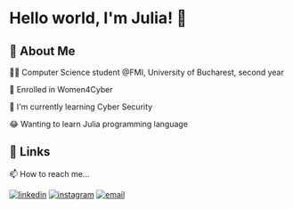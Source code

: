 
# Hello world, I'm Julia! 👋


## 🚀 About Me

👩‍💻 Computer Science student @FMI, University of Bucharest, second year

🔭 Enrolled in Women4Cyber

🧠 I'm currently learning Cyber Security

😂 Wanting to learn Julia programming language



## 🔗 Links

📫 How to reach me...

[![linkedin](https://img.shields.io/badge/linkedin-0A66C2?style=for-the-badge&logo=linkedin&logoColor=white)](https://www.linkedin.com/in/julia-grasu-909483216/)
[![instagram](https://img.shields.io/badge/Instagram-E4405F?style=for-the-badge&logo=instagram&logoColor=white)](https://www.instagram.com/julia.grasu/)
[![email](https://img.shields.io/badge/Email-D14836?style=for-the-badge&logo=gmail&logoColor=white)](mailto:juliagrasu3@gmail.com)


